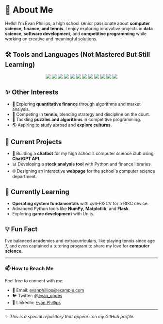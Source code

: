 # 🌟 About Me

Hello! I'm Evan Phillips, a high school senior passionate about **computer science, finance, and tennis**. I enjoy exploring innovative projects in **data science, software development**, and **competitive programming** while working on creative and meaningful solutions.

## 🛠️ Tools and Languages (Not Mastered But Still Learning)

<p align="center">
  <img src="https://img.shields.io/badge/-Python-3776AB?logo=python&logoColor=white&style=flat-square" />
  <img src="https://img.shields.io/badge/-Java-007396?logo=java&logoColor=white&style=flat-square" />
  <img src="https://img.shields.io/badge/-C-00599C?logo=c&logoColor=white&style=flat-square" />
  <img src="https://img.shields.io/badge/-JavaScript-F7DF1E?logo=javascript&logoColor=black&style=flat-square" />
  <img src="https://img.shields.io/badge/-HTML5-E34F26?logo=html5&logoColor=white&style=flat-square" />
  <img src="https://img.shields.io/badge/-CSS3-1572B6?logo=css3&logoColor=white&style=flat-square" />
  <img src="https://img.shields.io/badge/-Pandas-150458?logo=pandas&logoColor=white&style=flat-square" />
  <img src="https://img.shields.io/badge/-Matplotlib-2088FF?logo=plotly&logoColor=white&style=flat-square" />
  <img src="https://img.shields.io/badge/-Django-092E20?logo=django&logoColor=white&style=flat-square" />
  <img src="https://img.shields.io/badge/-Linux-FCC624?logo=linux&logoColor=black&style=flat-square" />
  <img src="https://img.shields.io/badge/-Git-F05032?logo=git&logoColor=white&style=flat-square" />
  <img src="https://img.shields.io/badge/-VS_Code-007ACC?logo=visual-studio-code&logoColor=white&style=flat-square" />
</p>

## ✨ Other Interests

- 🔢 Exploring **quantitative finance** through algorithms and market analysis.
- 🎾 Competing in **tennis**, blending strategy and discipline on the court.
- 🧩 Tackling **puzzles and algorithms** in competitive programming.
- 🌎 Aspiring to study abroad and **explore cultures**.

## 🔭 Current Projects

- 🚀 Building a **chatbot** for my high school’s computer science club using **ChatGPT API**.
- 📊 Developing a **stock analysis tool** with Python and finance libraries.
- 🌐 Designing an interactive **webpage** for the school's computer science department.

## 🌱 Currently Learning

- **Operating system fundamentals** with xv6-RISCV for a RISC device.
- Advanced Python tools like **NumPy**, **Matplotlib**, and **Flask**.
- Exploring **game development** with Unity.

## 💡 Fun Fact

I’ve balanced academics and extracurriculars, like playing tennis since age 7, and even captained a tutoring program to share my love for **computer science**.

---

### 📫 How to Reach Me

Feel free to connect with me:

- 📧 Email: [evanphillips@example.com](mailto:evanphillips@example.com)
- 🐦 Twitter: [@evan_codes](https://twitter.com/evan_codes)
- 💼 LinkedIn: [Evan Phillips](https://www.linkedin.com/in/evanphillips)

---
✨ _This is a special repository that appears on my GitHub profile._
